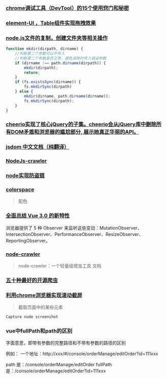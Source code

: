 ### [chrome调试工具（DevTool）的15个使用窍门和秘密](https://juejin.cn/post/6964019305520300063)

### [element-UI ，Table组件实现拖拽效果](https://www.cnblogs.com/jin-zhe/p/10181852.html)

### [node.js文件的复制，创建文件夹等相关操作](https://blog.csdn.net/youngyang_shen/article/details/54287247)

```js
function mkdir(dirpath, dirname) {
    //判断第二个参数可以不传入
    //判断第二个参数是否正常，避免调用时传入错误参数
    if (dirname !== path.dirname(dirpath)) {
        mkdir(dirpath);
        return;
    }
    if (fs.existsSync(dirname)) {
        fs.mkdirSync(dirpath)
    } else {
        mkdir(dirname, path.dirname(dirname));
        fs.mkdirSync(dirpath);
    }
}
```

### [cheerio实现了核心jQuery的子集。cheerio会从jQuery库中删除所有DOM矛盾和浏览器的尴尬部分, 展示她真正华丽的API。](https://github.com/cheeriojs/cheerio/wiki/Chinese-README)

### [jsdom 中文文档（纯翻译）](https://segmentfault.com/a/1190000014844043)

### [NodeJs-crawler](https://github.com/lunlunshiwo/NodeJs-crawler)

### [node实现防盗链](https://www.cnblogs.com/sqh17/p/12713858.html)

### [colorspace](https://mycolor.space/?hex=%23415FFF&sub=1)

> 配色

### [全面总结 Vue 3.0 的新特性](https://blog.csdn.net/qq_27318177/article/details/119170748)

浏览器提供了 5 种 Observer 来监听这些变动：MutationObserver、IntersectionObserver、PerformanceObserver、ResizeObserver、ReportingObserver。

### [node-crawler](https://node-crawler.readthedocs.io/zh_CN/latest/)

> node-crawler：一个轻量级爬虫工具 文档

### [五十种最好的开源爬虫](https://www.cnblogs.com/jscs/p/13672785.html)

### [利用chrome浏览器实现滚动截屏](https://blog.csdn.net/qq_43699614/article/details/105543215)

> 截取页面中的某些元素

```bash
Capture node screenshot
```

### vue中fullPath和path的区别

字面意思，即带有参数的完整路径和不带有参数的路径的区别

例如：
一个地址：http://xxx/#/console/orderManage/editOrder?id=111xxx

path 是：/console/orderManage/editOrder
fullPath 是：/console/orderManage/editOrder?id=111xxx
